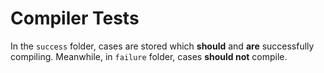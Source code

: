 # Compiler Tests
In the `success` folder, cases are stored which **should** and **are** successfully compiling.
Meanwhile, in `failure` folder, cases **should not** compile.